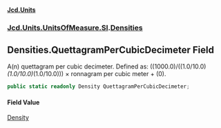 #### [Jcd.Units](index.md 'index')
### [Jcd.Units.UnitsOfMeasure.SI](Jcd.Units.UnitsOfMeasure.SI.md 'Jcd.Units.UnitsOfMeasure.SI').[Densities](Densities.md 'Jcd.Units.UnitsOfMeasure.SI.Densities')

## Densities.QuettagramPerCubicDecimeter Field

A(n) quettagram per cubic decimeter. Defined as: ((1000.0)/((1.0/10.0)*(1.0/10.0)*(1.0/10.0))) × ronnagram per cubic meter + (0).

```csharp
public static readonly Density QuettagramPerCubicDecimeter;
```

#### Field Value
[Density](Density.md 'Jcd.Units.UnitTypes.Density')